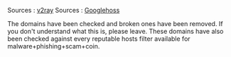 Sources : [v2ray](https://github.com/v2ray/domain-list-community/)
Sources : [Googlehoss](https://github.com/googlehosts/hosts)

The domains have been checked and broken ones have been removed. If you don't understand what this is, please leave.
These domains have also been checked against every reputable hosts filter available for malware+phishing+scam+coin.